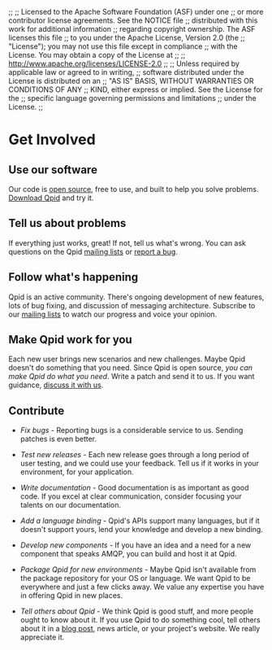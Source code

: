 ;;
;; Licensed to the Apache Software Foundation (ASF) under one
;; or more contributor license agreements.  See the NOTICE file
;; distributed with this work for additional information
;; regarding copyright ownership.  The ASF licenses this file
;; to you under the Apache License, Version 2.0 (the
;; "License"); you may not use this file except in compliance
;; with the License.  You may obtain a copy of the License at
;; 
;;   http://www.apache.org/licenses/LICENSE-2.0
;; 
;; Unless required by applicable law or agreed to in writing,
;; software distributed under the License is distributed on an
;; "AS IS" BASIS, WITHOUT WARRANTIES OR CONDITIONS OF ANY
;; KIND, either express or implied.  See the License for the
;; specific language governing permissions and limitations
;; under the License.
;;

# Get Involved

## Use our software

Our code is [open source](http://www.apache.org/licenses/LICENSE-2.0),
free to use, and built to help you solve problems.
[Download Qpid](/download.html) and try it.

## Tell us about problems

If everything just works, great!  If not, tell us what's wrong.  You
can ask questions on the Qpid
[mailing lists](/discussion.html#mailing-lists) or
[report a bug](/issues.html#report-a-bug).

## Follow what's happening

Qpid is an active community.  There's ongoing development of new
features, lots of bug fixing, and discussion of messaging
architecture.  Subscribe to our
[mailing lists](/discussion.html#mailing-lists) to watch our
progress and voice your opinion.

## Make Qpid work for you

Each new user brings new scenarios and new challenges.  Maybe Qpid
doesn't do something that you need.  Since Qpid is open source, *you
can make Qpid do what you need*.  Write a patch and send it to us.  If
you want guidance, [discuss it with us](/discussion.html).

## Contribute

 - *Fix bugs* - Reporting bugs is a considerable service to us.
   Sending patches is even better.

 - *Test new releases* - Each new release goes through a long period
   of user testing, and we could use your feedback.  Tell us if it
   works in your environment, for your application.

 - *Write documentation* - Good documentation is as important as good
   code.  If you excel at clear communication, consider focusing your
   talents on our documentation.

 - *Add a language binding* - Qpid's APIs support many languages, but
   if it doesn't support yours, lend your knowledge and develop a new
   binding.

 - *Develop new components* - If you have an idea and a need for a new
   component that speaks AMQP, you can build and host it at Qpid.

 - *Package Qpid for new environments* - Maybe Qpid isn't available
   from the package repository for your OS or language.  We want Qpid
   to be everywhere and just a few clicks away.  We value any
   expertise you have in offering Qpid in new places.

 - *Tell others about Qpid* - We think Qpid is good stuff, and more
   people ought to know about it.  If you use Qpid to do something
   cool, tell others about it in a
   [blog post](/resources.html#blogs), news article, or your
   project's website.  We really appreciate it.
